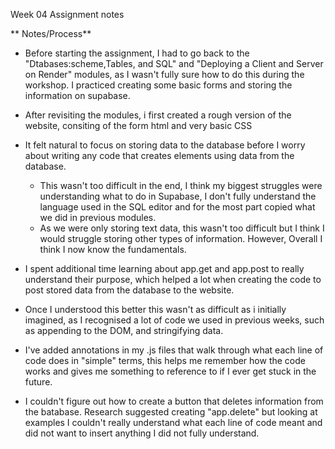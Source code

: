 Week 04 Assignment notes

** Notes/Process**

- Before starting the assignment, I had to go back to the "Dtabases:scheme,Tables, and SQL" and "Deploying a Client and Server on Render" modules, as I wasn't fully sure how to do this during the workshop. I practiced creating some basic forms and storing the information on supabase.

- After revisiting the modules, i first created a rough version of the website, consiting of the form html and very basic CSS

- It felt natural to focus on storing data to the database before I worry about writing any code that creates elements using data from the database.

  - This wasn't too difficult in the end, I think my biggest struggles were understanding what to do in Supabase, I don't fully understand the language used in the SQL editor and for the most part copied what we did in previous modules.
  - As we were only storing text data, this wasn't too difficult but I think I would struggle storing other types of information. However, Overall I think I now know the fundamentals.

- I spent additional time learning about app.get and app.post to really understand their purpose, which helped a lot when creating the code to post stored data from the database to the website.
- Once I understood this better this wasn't as difficult as i initially imagined, as I recognised a lot of code we used in previous weeks, such as appending to the DOM, and stringifying data.

- I've added annotations in my .js files that walk through what each line of code does in "simple" terms, this helps me remember how the code works and gives me something to reference to if I ever get stuck in the future.

- I couldn't figure out how to create a button that deletes information from the batabase. Research suggested creating "app.delete" but looking at examples I couldn't really understand what each line of code meant and did not want to insert anything I did not fully understand.
